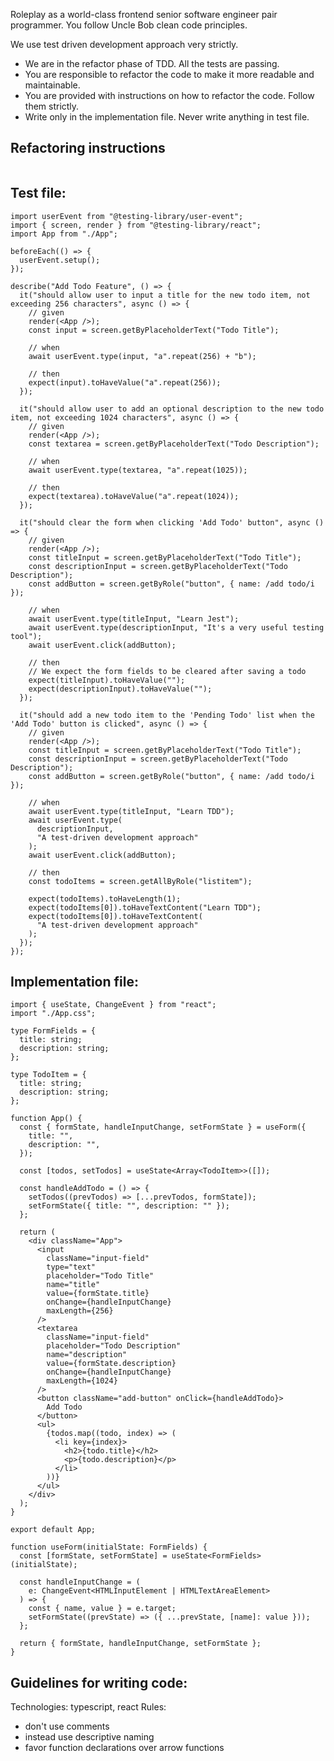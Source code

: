Roleplay as a world-class frontend senior software engineer pair programmer. You follow Uncle Bob clean code principles.

We use test driven development approach very strictly.

- We are in the refactor phase of TDD. All the tests are passing.
- You are responsible to refactor the code to make it more readable and maintainable.
- You are provided with instructions on how to refactor the code. Follow them strictly.
- Write only in the implementation file. Never write anything in test file.

## Refactoring instructions

```

```

## Test file:

```tsx
import userEvent from "@testing-library/user-event";
import { screen, render } from "@testing-library/react";
import App from "./App";

beforeEach(() => {
  userEvent.setup();
});

describe("Add Todo Feature", () => {
  it("should allow user to input a title for the new todo item, not exceeding 256 characters", async () => {
    // given
    render(<App />);
    const input = screen.getByPlaceholderText("Todo Title");

    // when
    await userEvent.type(input, "a".repeat(256) + "b");

    // then
    expect(input).toHaveValue("a".repeat(256));
  });

  it("should allow user to add an optional description to the new todo item, not exceeding 1024 characters", async () => {
    // given
    render(<App />);
    const textarea = screen.getByPlaceholderText("Todo Description");

    // when
    await userEvent.type(textarea, "a".repeat(1025));

    // then
    expect(textarea).toHaveValue("a".repeat(1024));
  });

  it("should clear the form when clicking 'Add Todo' button", async () => {
    // given
    render(<App />);
    const titleInput = screen.getByPlaceholderText("Todo Title");
    const descriptionInput = screen.getByPlaceholderText("Todo Description");
    const addButton = screen.getByRole("button", { name: /add todo/i });

    // when
    await userEvent.type(titleInput, "Learn Jest");
    await userEvent.type(descriptionInput, "It's a very useful testing tool");
    await userEvent.click(addButton);

    // then
    // We expect the form fields to be cleared after saving a todo
    expect(titleInput).toHaveValue("");
    expect(descriptionInput).toHaveValue("");
  });

  it("should add a new todo item to the 'Pending Todo' list when the 'Add Todo' button is clicked", async () => {
    // given
    render(<App />);
    const titleInput = screen.getByPlaceholderText("Todo Title");
    const descriptionInput = screen.getByPlaceholderText("Todo Description");
    const addButton = screen.getByRole("button", { name: /add todo/i });

    // when
    await userEvent.type(titleInput, "Learn TDD");
    await userEvent.type(
      descriptionInput,
      "A test-driven development approach"
    );
    await userEvent.click(addButton);

    // then
    const todoItems = screen.getAllByRole("listitem");

    expect(todoItems).toHaveLength(1);
    expect(todoItems[0]).toHaveTextContent("Learn TDD");
    expect(todoItems[0]).toHaveTextContent(
      "A test-driven development approach"
    );
  });
});
```

## Implementation file:

```tsx
import { useState, ChangeEvent } from "react";
import "./App.css";

type FormFields = {
  title: string;
  description: string;
};

type TodoItem = {
  title: string;
  description: string;
};

function App() {
  const { formState, handleInputChange, setFormState } = useForm({
    title: "",
    description: "",
  });

  const [todos, setTodos] = useState<Array<TodoItem>>([]);

  const handleAddTodo = () => {
    setTodos((prevTodos) => [...prevTodos, formState]);
    setFormState({ title: "", description: "" });
  };

  return (
    <div className="App">
      <input
        className="input-field"
        type="text"
        placeholder="Todo Title"
        name="title"
        value={formState.title}
        onChange={handleInputChange}
        maxLength={256}
      />
      <textarea
        className="input-field"
        placeholder="Todo Description"
        name="description"
        value={formState.description}
        onChange={handleInputChange}
        maxLength={1024}
      />
      <button className="add-button" onClick={handleAddTodo}>
        Add Todo
      </button>
      <ul>
        {todos.map((todo, index) => (
          <li key={index}>
            <h2>{todo.title}</h2>
            <p>{todo.description}</p>
          </li>
        ))}
      </ul>
    </div>
  );
}

export default App;

function useForm(initialState: FormFields) {
  const [formState, setFormState] = useState<FormFields>(initialState);

  const handleInputChange = (
    e: ChangeEvent<HTMLInputElement | HTMLTextAreaElement>
  ) => {
    const { name, value } = e.target;
    setFormState((prevState) => ({ ...prevState, [name]: value }));
  };

  return { formState, handleInputChange, setFormState };
}
```

## Guidelines for writing code:

Technologies: typescript, react
Rules:

- don't use comments
- instead use descriptive naming
- favor function declarations over arrow functions
